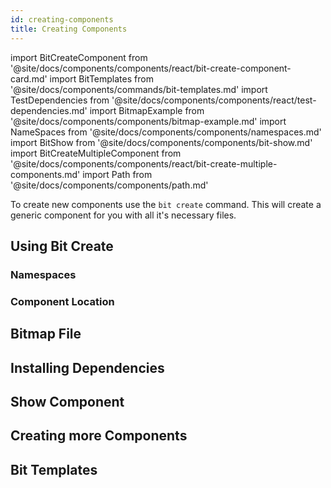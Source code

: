 ```yaml
---
id: creating-components
title: Creating Components
---
```


import BitCreateComponent from '@site/docs/components/components/react/bit-create-component-card.md'
import BitTemplates from '@site/docs/components/commands/bit-templates.md'
import TestDependencies from '@site/docs/components/components/react/test-dependencies.md'
import BitmapExample from '@site/docs/components/components/bitmap-example.md'
import NameSpaces from '@site/docs/components/components/namespaces.md'
import BitShow from '@site/docs/components/components/bit-show.md'
import BitCreateMultipleComponent from '@site/docs/components/components/react/bit-create-multiple-components.md'
import Path from '@site/docs/components/components/path.md'

To create new components use the `bit create` command. This will create a generic component for you with all it's necessary files.

## Using Bit Create

<BitCreateComponent />

### Namespaces

<NameSpaces />

### Component Location

<Path />

## Bitmap File

<BitmapExample />

## Installing Dependencies

<TestDependencies />

## Show Component

<BitShow />

## Creating more Components

<BitCreateComponent />

<BitCreateMultipleComponent />

## Bit Templates

<BitTemplates />
